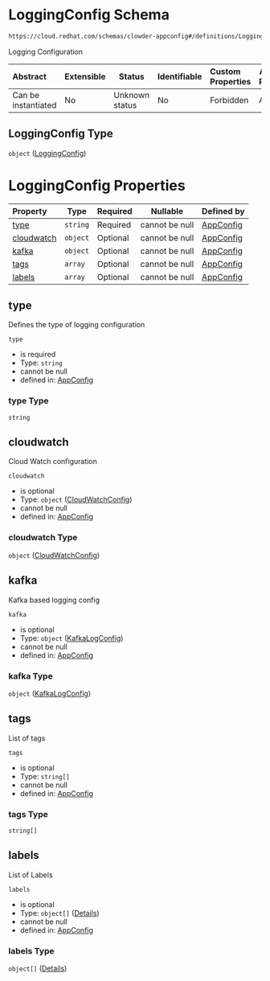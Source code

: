 # LoggingConfig Schema

```txt
https://cloud.redhat.com/schemas/clowder-appconfig#/definitions/LoggingConfig
```

Logging Configuration


| Abstract            | Extensible | Status         | Identifiable | Custom Properties | Additional Properties | Access Restrictions | Defined In                                                    |
| :------------------ | ---------- | -------------- | ------------ | :---------------- | --------------------- | ------------------- | ------------------------------------------------------------- |
| Can be instantiated | No         | Unknown status | No           | Forbidden         | Allowed               | none                | [schema.json\*](../../out/schema.json "open original schema") |

## LoggingConfig Type

`object` ([LoggingConfig](schema-definitions-loggingconfig.md))

# LoggingConfig Properties

| Property                  | Type     | Required | Nullable       | Defined by                                                                                                                                                                |
| :------------------------ | -------- | -------- | -------------- | :------------------------------------------------------------------------------------------------------------------------------------------------------------------------ |
| [type](#type)             | `string` | Required | cannot be null | [AppConfig](schema-definitions-loggingconfig-properties-type.md "https&#x3A;//cloud.redhat.com/schemas/clowder-appconfig#/definitions/LoggingConfig/properties/type")     |
| [cloudwatch](#cloudwatch) | `object` | Optional | cannot be null | [AppConfig](schema-definitions-cloudwatchconfig.md "https&#x3A;//cloud.redhat.com/schemas/clowder-appconfig#/definitions/LoggingConfig/properties/cloudwatch")            |
| [kafka](#kafka)           | `object` | Optional | cannot be null | [AppConfig](schema-definitions-kafkalogconfig.md "https&#x3A;//cloud.redhat.com/schemas/clowder-appconfig#/definitions/LoggingConfig/properties/kafka")                   |
| [tags](#tags)             | `array`  | Optional | cannot be null | [AppConfig](schema-definitions-loggingconfig-properties-tags.md "https&#x3A;//cloud.redhat.com/schemas/clowder-appconfig#/definitions/LoggingConfig/properties/tags")     |
| [labels](#labels)         | `array`  | Optional | cannot be null | [AppConfig](schema-definitions-loggingconfig-properties-labels.md "https&#x3A;//cloud.redhat.com/schemas/clowder-appconfig#/definitions/LoggingConfig/properties/labels") |

## type

Defines the type of logging configuration


`type`

-   is required
-   Type: `string`
-   cannot be null
-   defined in: [AppConfig](schema-definitions-loggingconfig-properties-type.md "https&#x3A;//cloud.redhat.com/schemas/clowder-appconfig#/definitions/LoggingConfig/properties/type")

### type Type

`string`

## cloudwatch

Cloud Watch configuration


`cloudwatch`

-   is optional
-   Type: `object` ([CloudWatchConfig](schema-definitions-cloudwatchconfig.md))
-   cannot be null
-   defined in: [AppConfig](schema-definitions-cloudwatchconfig.md "https&#x3A;//cloud.redhat.com/schemas/clowder-appconfig#/definitions/LoggingConfig/properties/cloudwatch")

### cloudwatch Type

`object` ([CloudWatchConfig](schema-definitions-cloudwatchconfig.md))

## kafka

Kafka based logging config


`kafka`

-   is optional
-   Type: `object` ([KafkaLogConfig](schema-definitions-kafkalogconfig.md))
-   cannot be null
-   defined in: [AppConfig](schema-definitions-kafkalogconfig.md "https&#x3A;//cloud.redhat.com/schemas/clowder-appconfig#/definitions/LoggingConfig/properties/kafka")

### kafka Type

`object` ([KafkaLogConfig](schema-definitions-kafkalogconfig.md))

## tags

List of tags


`tags`

-   is optional
-   Type: `string[]`
-   cannot be null
-   defined in: [AppConfig](schema-definitions-loggingconfig-properties-tags.md "https&#x3A;//cloud.redhat.com/schemas/clowder-appconfig#/definitions/LoggingConfig/properties/tags")

### tags Type

`string[]`

## labels

List of Labels


`labels`

-   is optional
-   Type: `object[]` ([Details](schema-definitions-labelconfig.md))
-   cannot be null
-   defined in: [AppConfig](schema-definitions-loggingconfig-properties-labels.md "https&#x3A;//cloud.redhat.com/schemas/clowder-appconfig#/definitions/LoggingConfig/properties/labels")

### labels Type

`object[]` ([Details](schema-definitions-labelconfig.md))
